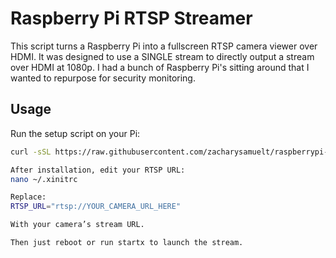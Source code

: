 # Raspberry Pi RTSP Streamer

This script turns a Raspberry Pi into a fullscreen RTSP camera viewer over HDMI. It was designed to use a SINGLE stream to directly output a stream over HDMI at 1080p. I had a bunch of Raspberry Pi's sitting around that I wanted to repurpose for security monitoring.

## Usage

Run the setup script on your Pi:

```bash
curl -sSL https://raw.githubusercontent.com/zacharysamuelt/raspberrypi-rtsp-streamer/main/setup-rtsp.sh | bash

After installation, edit your RTSP URL:
nano ~/.xinitrc

Replace:
RTSP_URL="rtsp://YOUR_CAMERA_URL_HERE"

With your camera’s stream URL.

Then just reboot or run startx to launch the stream.

